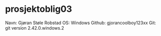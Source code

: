 # prosjektoblig03
Navn: Gjøran Støle Robstad
OS: Windows
Github: gjorancoolboy123xx
Git: git version 2.42.0.windows.2


